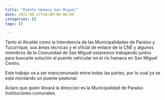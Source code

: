 ```yaml
---
title: "Puente Hamaca San Miguel"
date: 2021-08-27T10:00:00-06:00
categories: []
tags: []

---
```


Tanto el Alcalde como la Intendencia de las Municipalidades de Paraíso y Tucurrique, sus áreas técnicas y el oficial de enlace de la CNE y algunos miembros de la Comunidad de San Miguel estaremos trabajando juntos para buscarle solución al puente vehicular en el río hamaca en San Miguel Centro.

Este trabajo va a ser mancomunado entre todas las partes, por lo cual ya se está montando un puente peatonal.

Aclaro que quien llevará la dirección es la Municipalidad de Paraíso. Instituciones comunales.
